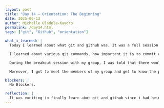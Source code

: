 ```yaml
---
layout: post
title: "Day 14 – Orientation: The Beginning"
date: 2025-06-13
author: Michelle Oladele-Kuyoro
permalink: /day14.html
tags: ["git", "Github", "orientation"]

what_i_learned: |
  Today I learned about what git and github was. It was a full session taught by Clyde Tandjong. At first I taught that it would be complicated and stressful, but Mr Tandjong broke it up to make it easy.

  I learned about various git commands, how important it is to commit changes made to the file in order to preserve your work, as well as the issues one might encounter if you are working together with multiple people.

  During the breakout session with my group, I was told that there would be a placement test. At first I was worried that it would be stressful and hard, but when i got to it, I found that it was to test my knowledge. 

  Moreover, I got to meet the members of my group and get to know the people that I would be working with this summer. During the session, I was also involved in speed networking where i got to know the other undergraduate researchers by playing bingo with them. It was very fun seeing and hearing the things i had in common with the people in CEAMLS.

blockers: |
  No Blockers.

reflection: |
  It was exciting to finally learn abot git and github since i had being learning a lot about it. Overall it was really exciting to learn new things and get to know my peers and mentors.
---
```

